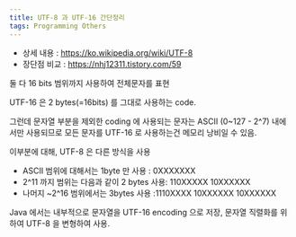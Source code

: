 ```yaml
---
title: UTF-8 과 UTF-16 간단정리
tags: Programming Others
---
```


* 상세 내용 	: https://ko.wikipedia.org/wiki/UTF-8
* 장단점 비교	: https://nhj12311.tistory.com/59



둘 다 16 bits 범위까지 사용하여 전체문자를 표현

UTF-16 은 2 bytes(=16bits) 를 그대로 사용하는 code.

그런데 문자열 부분을 제외한 coding 에 사용되는 문자는 ASCII (0~127 - 2^7) 내에서만 사용되므로 모든 문자를 UTF-16 로 사용하는건 메모리 낭비일 수 있음.

이부분에 대해, UTF-8 은 다른 방식을 사용
-  ASCII 범위에 대해서는 1byte 만 사용	 : 0XXXXXXX
-  2^11 까지 범위는 다음과 같이 2 bytes 사용: 110XXXXX 10XXXXXX
-  나머지 ~2^16 범위에서는 3bytes 사용	 :1110XXXX 10XXXXXX 10XXXXXX

 Java 에서는 내부적으로 문자열을 UTF-16 encoding 으로 저장, 문자열 직렬화를 위하여 UTF-8 을 변형하여 사용.
